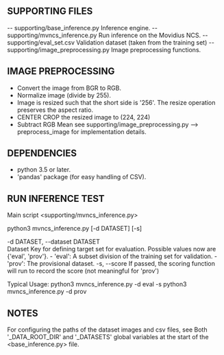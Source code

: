 SUPPORTING FILES
----------------
-- supporting/base_inference.py
        Inference engine.
-- supporting/mvncs_inference.py
        Run inference on the Movidius NCS.
-- supporting/eval_set.csv
        Validation dataset (taken from the training set)
-- supporting/image_preprocessing.py
        Image preprocessing functions.


IMAGE PREPROCESSING
-------------------
* Convert the image from BGR to RGB.
* Normalize image (divide by 255).
* Image is resized such that the short side is '256'. The resize operation preserves the aspect ratio.
* CENTER CROP the resized image to (224, 224)
* Subtract RGB Mean
see supporting/image_preprocessing.py --> preprocess_image for implementation details.

DEPENDENCIES
------------
* python 3.5 or later.
* 'pandas' package (for easy handling of CSV).

RUN INFERENCE TEST
------------------
Main script <supporting/mvncs_inference.py>

python3 mvncs_inference.py [-d DATASET] [-s]

  -d DATASET, --dataset DATASET  
                    Dataset Key for defining target set for evaluation. 
                    Possible values now are {'eval', 'prov'}.
                    - 'eval': A subset division of the training set for validation.
                    - 'prov': The provisional dataset.
  -s, --score 
            If passed, the scoring function will run to record the score (not meaningful for 'prov')

  Typical Usage:
        python3 mvncs_inference.py -d eval -s
        python3 mvncs_inference.py -d prov

NOTES
-----
For configuring the paths of the dataset images and csv files, see Both '_DATA_ROOT_DIR' and '_DATASETS' global
variables at the start of the <base_inference.py> file.